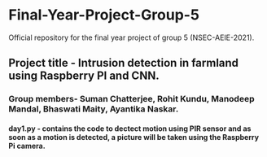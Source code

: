 # Final-Year-Project-Group-5
Official repository for the final year project of group 5 (NSEC-AEIE-2021).
## Project title - Intrusion detection in farmland using Raspberry PI and CNN.
### Group members- Suman Chatterjee, Rohit Kundu, Manodeep Mandal, Bhaswati Maity, Ayantika Naskar.

#### day1.py - contains the code to dectect motion using PIR sensor and as soon as a motion is detected, a picture will be taken using the Raspberry Pi camera.
